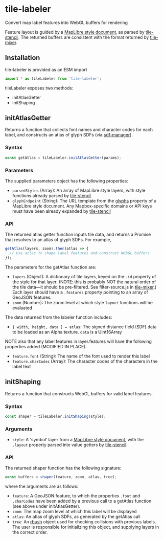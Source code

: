 # tile-labeler

Convert map label features into WebGL buffers for rendering

Feature layout is guided by a [MapLibre style document][MapLibre], as parsed by
[tile-stencil][]. The returned buffers are consistent with the format
returned by [tile-mixer][].

[MapLibre]: https://maplibre.org/maplibre-gl-js-docs/style-spec/layers/#symbol
[tile-stencil]: https://github.com/GlobeletJS/tile-stencil
[tile-mixer]: https://github.com/GlobeletJS/tile-mixer

## Installation
tile-labeler is provided as an ESM import
```javascript
import * as tileLabeler from 'tile-labeler';
```

tileLabeler exposes two methods:
- initAtlasGetter
- initShaping

## initAtlasGetter
Returns a function that collects font names and character codes for each
label, and constructs an atlas of glyph SDFs (via [sdf-manager][]).

[sdf-manager]: https://github.com/GlobeletJS/sdf-manager

### Syntax
```javascript
const getAtlas = tileLabeler.initAtlasGetter(params);
```

### Parameters
The supplied parameters object has the following properties:
- `parsedStyles` (Array): An array of MapLibre style layers, with style functions
  already parsed by [tile-stencil][]
- `glyphEndpoint` (String): The URL template from the [glyphs][] property of a
  MapLibre style document. Any Mapbox-specific domains or API keys must have been
  already expanded by [tile-stencil][]

[glyphs]: https://maplibre.org/maplibre-gl-js-docs/style-spec/glyphs/

### API
The returned atlas getter function inputs tile data, and returns a Promise that
resolves to an atlas of glyph SDFs.
For example,
```javascript
getAtlas(layers, zoom).then(atlas => {
  // Use atlas to shape label features and construct WebGL buffers
});
```

The parameters for the getAtlas function are:
- `layers` (Object): A dictionary of tile layers, keyed on the `.id` property 
  of the style for that layer. (NOTE: this is probably NOT the natural order 
  of the tile data&mdash;it should be pre-filtered. See filter-source.js in 
  [tile-mixer].) Each layer should have a `.features` property pointing to
  an array of GeoJSON features.
- `zoom` (Number): The zoom level at which style `layout` functions will be
  evaluated

The data returned from the labeler function includes:
- `{ width, height, data } = atlas`: The signed distance field (SDF) data to
  be loaded as an Alpha texture. `data` is a Uint16Array

NOTE also that any label features in layer.features will have the following
properties added (MODIFIED IN PLACE):
- `feature.font` (String): The name of the font used to render this label
- `feature.charCodes` (Array): The character codes of the characters in the
  label text

## initShaping
Returns a function that constructs WebGL buffers for valid label features.

### Syntax
```javascript
const shaper = tileLabeler.initShaping(style);
```

### Arguments
- `style`: A 'symbol' layer from a [MapLibre style document][MapLibre], with 
  the `.layout` property parsed into value getters by [tile-stencil][].

### API
The returned shaper function has the following signature:
```javascript
const buffers = shaper(feature, zoom, atlas, tree);
```

where the arguments are as follows:
- `feature`: A GeoJSON feature, to which the properties `.font` and `.charCodes`
  have been added by a previous call to a getAtlas function (see above under
  initAtlasGetter).
- `zoom`: The map zoom level at which this label will be displayed
- `atlas`: An atlas of glyph SDFs, as generated by the getAtlas call
- `tree`: An [rbush][] object used for checking collisions with previous labels.
  The user is responsible for initializing this object, and supplying layers
  in the correct order.

[rbush]: https://github.com/mourner/rbush
